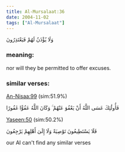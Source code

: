 ```yaml
---
title: Al-Mursalaat:36
date: 2004-11-02
tags: ["Al-Mursalaat"]
---
```

وَلَا يُؤْذَنُ لَهُمْ فَيَعْتَذِرُونَ
### meaning: 
nor will they be permitted to offer excuses.
### similar verses: 

[An-Nisaa:99](/4/99) (sim:51.9%)

فَأُولَٰئِكَ عَسَى اللَّهُ أَنْ يَعْفُوَ عَنْهُمْ ۚ وَكَانَ اللَّهُ عَفُوًّا غَفُورًا

[Yaseen:50](/36/50) (sim:50.2%)

فَلَا يَسْتَطِيعُونَ تَوْصِيَةً وَلَا إِلَىٰ أَهْلِهِمْ يَرْجِعُونَ

our AI can't find any similar verses


